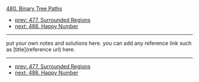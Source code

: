 [480. Binary Tree Paths](http://www.lintcode.com/problem/binary-tree-paths)

- [prev: 477. Surrounded Regions](477-surrounded-regions.md)
- [next: 488. Happy Number](488-happy-number.md)

---

put your own notes and solutions here.
you can add any reference link such as [title](reference url) here.

---

- [prev: 477. Surrounded Regions](477-surrounded-regions.md)
- [next: 488. Happy Number](488-happy-number.md)
